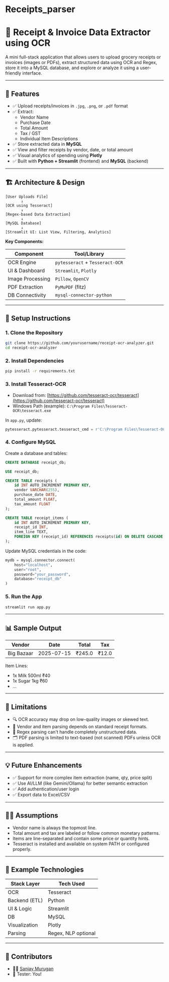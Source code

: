# Receipts_parser
# 🧾 Receipt & Invoice Data Extractor using OCR

A mini full-stack application that allows users to upload grocery receipts or invoices (images or PDFs), extract structured data using OCR and Regex, store it into a MySQL database, and explore or analyze it using a user-friendly interface.

---

## 📌 Features

- ✅ Upload receipts/invoices in `.jpg`, `.png`, or `.pdf` format
- ✅ Extract:
  - Vendor Name
  - Purchase Date
  - Total Amount
  - Tax / GST
  - Individual Item Descriptions
- ✅ Store extracted data in **MySQL**
- ✅ View and filter receipts by vendor, date, or total amount
- ✅ Visual analytics of spending using **Plotly**
- ✅ Built with **Python + Streamlit** (frontend) and **MySQL** (backend)

---

## 🏗️ Architecture & Design

```plaintext
[User Uploads File] 
       ↓
[OCR using Tesseract]
       ↓
[Regex-based Data Extraction]
       ↓
[MySQL Database]
       ↓
[Streamlit UI: List View, Filtering, Analytics]
```

**Key Components:**

| Component        | Tool/Library                  |
|------------------|-------------------------------|
| OCR Engine        | `pytesseract` + `Tesseract-OCR` |
| UI & Dashboard    | `Streamlit`, `Plotly`         |
| Image Processing  | `Pillow`, `OpenCV`            |
| PDF Extraction    | `PyMuPDF` (fitz)              |
| DB Connectivity   | `mysql-connector-python`      |

---

## 🔧 Setup Instructions

### 1. Clone the Repository

```bash
git clone https://github.com/yourusername/receipt-ocr-analyzer.git
cd receipt-ocr-analyzer
```

### 2. Install Dependencies

```bash
pip install -r requirements.txt
```

### 3. Install Tesseract-OCR

- Download from: [https://github.com/tesseract-ocr/tesseract](https://github.com/tesseract-ocr/tesseract)
- Windows Path (example): `C:\Program Files\Tesseract-OCR\tesseract.exe`

In `app.py`, update:

```python
pytesseract.pytesseract.tesseract_cmd = r'C:\Program Files\Tesseract-OCR\tesseract.exe'
```

### 4. Configure MySQL

Create a database and tables:

```sql
CREATE DATABASE receipt_db;

USE receipt_db;

CREATE TABLE receipts (
    id INT AUTO_INCREMENT PRIMARY KEY,
    vendor VARCHAR(255),
    purchase_date DATE,
    total_amount FLOAT,
    tax_amount FLOAT
);

CREATE TABLE receipt_items (
    id INT AUTO_INCREMENT PRIMARY KEY,
    receipt_id INT,
    item_line TEXT,
    FOREIGN KEY (receipt_id) REFERENCES receipts(id) ON DELETE CASCADE
);
```

Update MySQL credentials in the code:

```python
mydb = mysql.connector.connect(
    host="localhost",
    user="root",
    password="your_password",
    database="receipt_db"
)
```

### 5. Run the App

```bash
streamlit run app.py
```

---

## 📊 Sample Output

| Vendor     | Date       | Total  | Tax   |
|------------|------------|--------|-------|
| Big Bazaar | 2025-07-15 | ₹245.0 | ₹12.0 |

Item Lines:
- 1x Milk 500ml ₹40
- 1x Sugar 1kg ₹60
- ...

---

## 📌 Limitations

- 🔍 OCR accuracy may drop on low-quality images or skewed text.
- 🧾 Vendor and item parsing depends on standard receipt formats.
- 🧠 Regex parsing can't handle completely unstructured data.
- 🗂 PDF parsing is limited to text-based (not scanned) PDFs unless OCR is applied.

---

## 💡 Future Enhancements

- ✅ Support for more complex item extraction (name, qty, price split)
- ✅ Use AI/LLM (like Gemini/Ollama) for better semantic extraction
- ✅ Add authentication/user login
- ✅ Export data to Excel/CSV

---

## 🙋‍♂️ Assumptions

- Vendor name is always the topmost line.
- Total amount and tax are labeled or follow common monetary patterns.
- Items are line-separated and contain some price or quantity hints.
- Tesseract is installed and available on system PATH or configured properly.

---

## 🧠 Example Technologies

| Stack Layer     | Tech Used                |
|------------------|--------------------------|
| OCR              | Tesseract                |
| Backend (ETL)    | Python                   |
| UI & Logic       | Streamlit                |
| DB               | MySQL                    |
| Visualization    | Plotly                   |
| Parsing          | Regex, NLP optional      |

---

## 🤝 Contributors

- 👨‍💻 [Sanjay Murugan](https://github.com/SanjayMurugan0910)
- 🧪 Tester: You!

